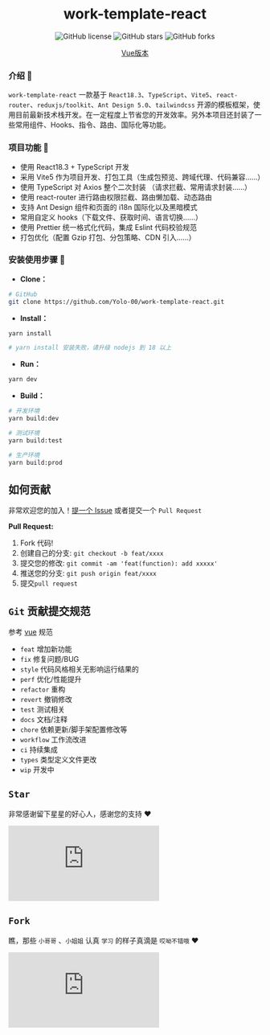 <div align="center">
<h1>work-template-react</h1>

![GitHub license](https://img.shields.io/github/license/Yolo-00/work-template-react?style=flat)
![GitHub stars](https://img.shields.io/github/stars/Yolo-00/work-template-react?color=fa6470&style=flat)
![GitHub forks](https://img.shields.io/github/forks/Yolo-00/work-template-react?style=flat)

[Vue版本](https://github.com/Yolo-00/work-template)

</div>

### 介绍 📖

`work-template-react` 一款基于 `React18.3`、`TypeScript`、`Vite5`、`react-router`、`reduxjs/toolkit`、`Ant Design 5.0`、`tailwindcss` 开源的模板框架，使用目前最新技术栈开发。在一定程度上节省您的开发效率。另外本项目还封装了一些常用组件、Hooks、指令、路由、国际化等功能。

### 项目功能 🔨

- 使用 React18.3 + TypeScript 开发
- 采用 Vite5 作为项目开发、打包工具（生成包预览、跨域代理、代码兼容……）
- 使用 TypeScript 对 Axios 整个二次封装 （请求拦截、常用请求封装……）
- 使用 react-router 进行路由权限拦截、路由懒加载、动态路由
- 支持 Ant Design 组件和页面的 i18n 国际化以及黑暗模式
- 常用自定义 hooks（下载文件、获取时间、语言切换……）
- 使用 Prettier 统一格式化代码，集成 Eslint 代码校验规范
- 打包优化（配置 Gzip 打包、分包策略、CDN 引入……）

### 安装使用步骤 📔

- **Clone：**

```bash
# GitHub
git clone https://github.com/Yolo-00/work-template-react.git
```

- **Install：**

```bash
yarn install

# yarn install 安装失败，请升级 nodejs 到 18 以上
```

- **Run：**

```bash
yarn dev
```

- **Build：**

```bash
# 开发环境
yarn build:dev

# 测试环境
yarn build:test

# 生产环境
yarn build:prod
```

## 如何贡献

非常欢迎您的加入！[提一个 Issue](https://github.com/Yolo-00/work-template-react/issues/new/choose) 或者提交一个 `Pull Request`

**Pull Request:**

1. Fork 代码!
2. 创建自己的分支: `git checkout -b feat/xxxx`
3. 提交您的修改: `git commit -am 'feat(function): add xxxxx'`
4. 推送您的分支: `git push origin feat/xxxx`
5. 提交`pull request`

## `Git` 贡献提交规范

参考 [vue](https://github.com/vuejs/vue/blob/dev/.github/COMMIT_CONVENTION.md) 规范

- `feat` 增加新功能
- `fix` 修复问题/BUG
- `style` 代码风格相关无影响运行结果的
- `perf` 优化/性能提升
- `refactor` 重构
- `revert` 撤销修改
- `test` 测试相关
- `docs` 文档/注释
- `chore` 依赖更新/脚手架配置修改等
- `workflow` 工作流改进
- `ci` 持续集成
- `types` 类型定义文件更改
- `wip` 开发中

## `Star`

非常感谢留下星星的好心人，感谢您的支持 ❤️

[![Stargazers repo roster for Yolo-00/work-template-react](https://bytecrank.com/nastyox/reporoster/php/stargazersSVG.php?user=Yolo-00&repo=work-template-react)](https://github.com/Yolo-00/work-template-react/stargazers)

## `Fork`

瞧，那些 `小哥哥` 、`小姐姐` 认真 `学习` 的样子真滴是 `哎呦不错哦` ❤️

[![Forkers repo roster for Yolo-00/work-template-react](https://bytecrank.com/nastyox/reporoster/php/forkersSVG.php?user=Yolo-00&repo=work-template-react)](https://github.com/Yolo-00/work-template-react/network/members)
